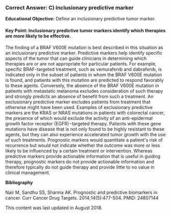 
### Correct Answer: C) Inclusionary predictive marker 

**Educational Objective:** Define an inclusionary predictive tumor marker.

#### **Key Point:** Inclusionary predictive tumor markers identify which therapies are more likely to be effective.

The finding of a BRAF V600E mutation is best described in this situation as an inclusionary predictive marker. Predictive markers help identify specific aspects of the tumor that can guide clinicians in determining which therapies are or are not appropriate for particular patients. For example, specific BRAF-targeted treatment, such as vemurafenib and dabrafenib, is indicated only in the subset of patients in whom the BRAF V600E mutation is found, and patients with this mutation are predicted to respond favorably to these agents. Conversely, the absence of the BRAF V600E mutation in patients with metastatic melanoma excludes consideration of such therapy and strongly predicts an absence of benefit from such a treatment.
An exclusionary predictive marker excludes patients from treatment that otherwise might have been used. Examples of exclusionary predictive markers are the KRAS or NRAS mutations in patients with colorectal cancer, the presence of which would exclude the activity of an anti-epidermal growth factor receptor (EGFR)−targeted therapy. Patients with these gene mutations have disease that is not only found to be highly resistant to these agents, but they can also experience accelerated tumor growth with the use of such treatments.
Prognostic markers would quantitate a patient's risk of recurrence but would not indicate whether the outcome was more or less likely to be influenced by a certain treatment or intervention. Whereas predictive markers provide actionable information that is useful in guiding therapy, prognostic markers do not provide actionable information and therefore typically do not guide therapy and provide little to no value in clinical management.

**Bibliography**

Nair M, Sandhu SS, Sharma AK. Prognostic and predictive biomarkers in cancer. Curr Cancer Drug Targets. 2014;14(5):477-504. PMID: 24807144

This content was last updated in August 2018.